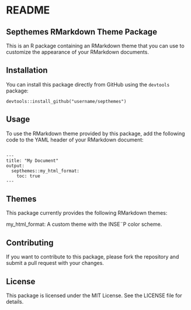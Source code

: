 # README

## Septhemes RMarkdown Theme Package

This is an R package containing an RMarkdown theme that you can use to customize the appearance of your RMarkdown documents.

## Installation

You can install this package directly from GitHub using the `devtools` package:

```devtools::install_github("username/septhemes")```



## Usage

To use the RMarkdown theme provided by this package, add the following code to the YAML header of your RMarkdown document:



```{r}

---
title: "My Document"
output: 
  septhemes::my_html_format:
    toc: true
---

```


## Themes
This package currently provides the following RMarkdown themes:

my_html_format: A custom theme with the INSE¨P color scheme.


## Contributing
If you want to contribute to this package, please fork the repository and submit a pull request with your changes.

## License
This package is licensed under the MIT License. See the LICENSE file for details.